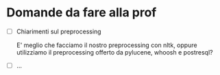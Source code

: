 # Domande da fare alla prof

- [ ] Chiarimenti sul preprocessing

    E' meglio che facciamo il nostro preprocessing con nltk, oppure utilizziamo il preprocessing offerto da pylucene, whoosh e postresql?

- [ ] ...